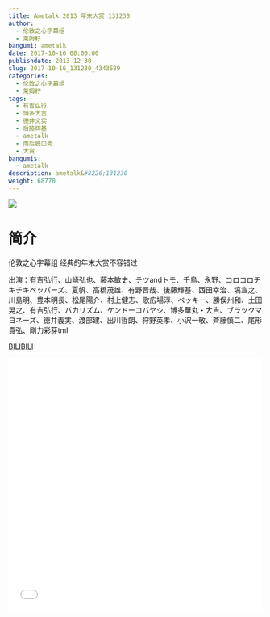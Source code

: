 ```yaml
---
title: Ametalk 2013 年末大赏 131230
author: 
  - 伦敦之心字幕组
  - 莱姆籽
bangumi: ametalk
date: 2017-10-16 00:00:00
publishdate: 2013-12-30
slug: 2017-10-16_131230_4343589
categories: 
  - 伦敦之心字幕组
  - 莱姆籽
tags: 
  - 有吉弘行
  - 博多大吉
  - 德井义实
  - 后藤辉基
  - ametalk
  - 雨后脱口秀
  - 大賞
bangumis: 
  - ametalk
description: ametalk&#8226;131230
weight: 68770
---
```


![](https://i.imgur.com/z8It3uh.jpg)

# 简介  
伦敦之心字幕组 经典的年末大赏不容错过


出演：有吉弘行、山崎弘也、藤本敏史、テツandトモ、千鳥、永野、コロコロチキチキペッパーズ、夏帆、高橋茂雄、有野晋哉、後藤輝基、西田幸治、塙宣之、川島明、豊本明長、松尾陽介、村上健志、歌広場淳、ベッキー、勝俣州和、土田晃之、有吉弘行、バカリズム、ケンドーコバヤシ、博多華丸・大吉、ブラックマヨネーズ、徳井義実、渡部建、出川哲朗、狩野英孝、小沢一敬、斉藤慎二、尾形貴弘、剛力彩芽tml

  [BILIBILI](https://www.bilibili.com/video/av4343589/)


<div class="vcontainer">  <iframe class='video' src="//www.bilibili.com/blackboard/player.html?aid=4343589" width="100%" height="500" frameborder="0" allowfullscreen="allowfullscreen"></iframe></div>
